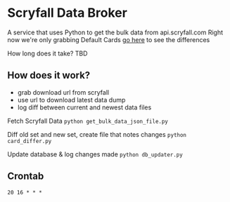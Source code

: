 # Scryfall Data Broker

A service that uses Python to get the bulk data from api.scryfall.com
Right now we're only grabbing Default Cards
[go here](https://scryfall.com/docs/api/bulk-data) to see the differences


How long does it take? TBD
## How does it work?
- grab download url from scryfall
- use url to download latest data dump
- log diff between current and newest data files

Fetch Scryfall Data
`python get_bulk_data_json_file.py`

Diff old set and new set, create file that notes changes
`python card_differ.py`

Update database & log changes made
`python db_updater.py`

## Crontab
```20 16 * * *```

